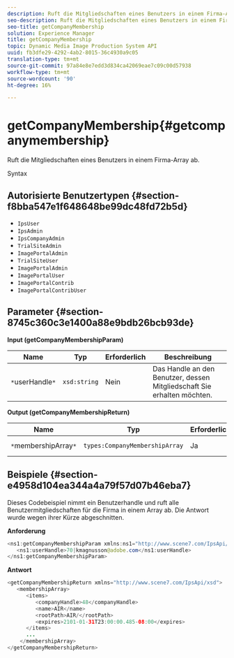 ```yaml
---
description: Ruft die Mitgliedschaften eines Benutzers in einem Firma-Array ab.
seo-description: Ruft die Mitgliedschaften eines Benutzers in einem Firma-Array ab.
seo-title: getCompanyMembership
solution: Experience Manager
title: getCompanyMembership
topic: Dynamic Media Image Production System API
uuid: fb3dfe29-4292-4ab2-8015-36c4930a9c05
translation-type: tm+mt
source-git-commit: 97a84e8e7edd3d834ca42069eae7c09c00d57938
workflow-type: tm+mt
source-wordcount: '90'
ht-degree: 16%

---
```



# getCompanyMembership{#getcompanymembership}

Ruft die Mitgliedschaften eines Benutzers in einem Firma-Array ab.

Syntax

## Autorisierte Benutzertypen {#section-f8bba547e1f648648be99dc48fd72b5d}

* `IpsUser`
* `IpsAdmin`
* `IpsCompanyAdmin`
* `TrialSiteAdmin`
* `ImagePortalAdmin`
* `TrialSiteUser`
* `ImagePortalAdmin`
* `ImagePortalUser`
* `ImagePortalContrib`
* `ImagePortalContribUser`

## Parameter {#section-8745c360c3e1400a88e9bdb26bcb93de}

**Input (getCompanyMembershipParam)**

| Name | Typ | Erforderlich | Beschreibung |
|---|---|---|---|
| `*`userHandle`*` | `xsd:string` | Nein | Das Handle an den Benutzer, dessen Mitgliedschaft Sie erhalten möchten. |

**Output (getCompanyMembershipReturn)**

| Name | Typ | Erforderlich | Beschreibung |
|---|---|---|---|
| `*`membershipArray`*` | `types:CompanyMembershipArray` | Ja | Array von Firmen. |

## Beispiele {#section-e4958d104ea344a4a79f57d07b46eba7}

Dieses Codebeispiel nimmt ein Benutzerhandle und ruft alle Benutzermitgliedschaften für die Firma in einem Array ab. Die Antwort wurde wegen ihrer Kürze abgeschnitten.

**Anforderung**

```java
<ns1:getCompanyMembershipParam xmlns:ns1="http://www.scene7.com/IpsApi/xsd">
   <ns1:userHandle>70|kmagnusson@adobe.com</ns1:userHandle>
</ns1:getCompanyMembershipParam>
```

**Antwort**

```java
<getCompanyMembershipReturn xmlns="http://www.scene7.com/IpsApi/xsd">
   <membershipArray>
      <items>
         <companyHandle>48</companyHandle>
         <name>AIR</name>
         <rootPath>AIR/</rootPath>
         <expires>2101-01-31T23:00:00.485-08:00</expires>
      </items>
      ...
    </membershipArray>
</getCompanyMembershipReturn>
```

